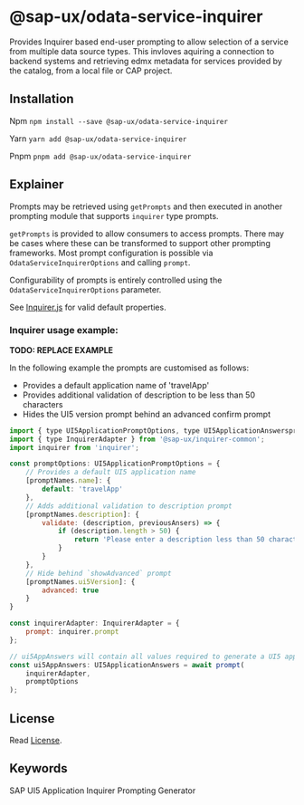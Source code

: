 # @sap-ux/odata-service-inquirer

Provides Inquirer based end-user prompting to allow selection of a service from multiple data source types. This invloves aquiring a connection to backend systems and retrieving edmx metadata for services provided by the catalog, from a local file or CAP project.

## Installation
Npm
`npm install --save @sap-ux/odata-service-inquirer`

Yarn
`yarn add @sap-ux/odata-service-inquirer`

Pnpm
`pnpm add @sap-ux/odata-service-inquirer`

## Explainer

Prompts may be retrieved using `getPrompts` and then executed in another prompting module that supports `inquirer` type prompts. 

`getPrompts` is provided to allow consumers to access prompts. There may be cases where these can be transformed to support other prompting frameworks. Most prompt configuration is possible via `OdataServiceInquirerOptions` and calling `prompt`. 

Configurability of prompts is entirely controlled using the `OdataServiceInquirerOptions` parameter. 

See [Inquirer.js](https://www.npmjs.com/package/inquirer) for valid default properties.

### Inquirer usage example:

**TODO: REPLACE EXAMPLE**

In the following example the prompts are customised as follows:

- Provides a default application name of 'travelApp'
- Provides additional validation of description to be less than 50 characters
- Hides the UI5 version prompt behind an advanced confirm prompt

```javascript
import { type UI5ApplicationPromptOptions, type UI5ApplicationAnswerspromptNames, prompt } from '@sap-ux/ui5-application-inquirer';
import { type InquirerAdapter } from '@sap-ux/inquirer-common';
import inquirer from 'inquirer';

const promptOptions: UI5ApplicationPromptOptions = {
    // Provides a default UI5 application name
    [promptNames.name]: {
        default: 'travelApp'
    },
    // Adds additional validation to description prompt
    [promptNames.description]: {
        validate: (description, previousAnsers) => {
            if (description.length > 50) {
                return 'Please enter a description less than 50 characters'
            }
        }
    },
    // Hide behind `showAdvanced` prompt
    [promptNames.ui5Version]: {
        advanced: true
    }
}

const inquirerAdapter: InquirerAdapter = {
    prompt: inquirer.prompt
};

// ui5AppAnswers will contain all values required to generate a UI5 app
const ui5AppAnswers: UI5ApplicationAnswers = await prompt(
    inquirerAdapter,
    promptOptions
);

```
## License

Read [License](./LICENSE).

## Keywords
SAP UI5 Application
Inquirer
Prompting
Generator
